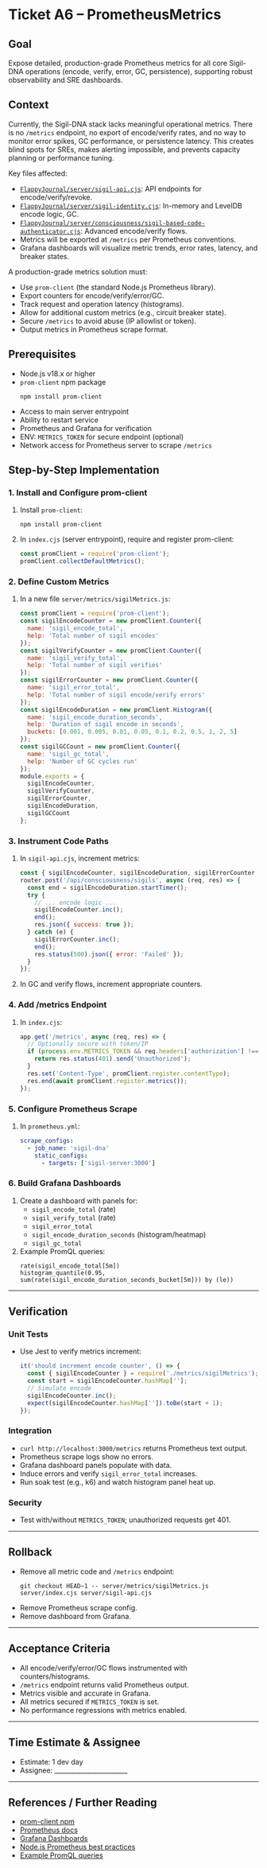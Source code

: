 # Ticket A6 – PrometheusMetrics

## Goal
Expose detailed, production-grade Prometheus metrics for all core Sigil-DNA operations (encode, verify, error, GC, persistence), supporting robust observability and SRE dashboards.

## Context

Currently, the Sigil-DNA stack lacks meaningful operational metrics. There is no `/metrics` endpoint, no export of encode/verify rates, and no way to monitor error spikes, GC performance, or persistence latency. This creates blind spots for SREs, makes alerting impossible, and prevents capacity planning or performance tuning.

Key files affected:
- [`FlappyJournal/server/sigil-api.cjs`](../../server/sigil-api.cjs): API endpoints for encode/verify/revoke.
- [`FlappyJournal/server/sigil-identity.cjs`](../../server/sigil-identity.cjs): In-memory and LevelDB encode logic, GC.
- [`FlappyJournal/server/consciousness/sigil-based-code-authenticator.cjs`](../../server/consciousness/sigil-based-code-authenticator.cjs): Advanced encode/verify flows.
- Metrics will be exported at `/metrics` per Prometheus conventions.
- Grafana dashboards will visualize metric trends, error rates, latency, and breaker states.

A production-grade metrics solution must:
- Use `prom-client` (the standard Node.js Prometheus library).
- Export counters for encode/verify/error/GC.
- Track request and operation latency (histograms).
- Allow for additional custom metrics (e.g., circuit breaker state).
- Secure `/metrics` to avoid abuse (IP allowlist or token).
- Output metrics in Prometheus scrape format.

## Prerequisites

- Node.js v18.x or higher
- `prom-client` npm package
  ```
  npm install prom-client
  ```
- Access to main server entrypoint
- Ability to restart service
- Prometheus and Grafana for verification
- ENV: `METRICS_TOKEN` for secure endpoint (optional)
- Network access for Prometheus server to scrape `/metrics`

## Step-by-Step Implementation

### 1. Install and Configure prom-client

1. Install `prom-client`:
   ```
   npm install prom-client
   ```
2. In `index.cjs` (server entrypoint), require and register prom-client:
   ```js
   const promClient = require('prom-client');
   promClient.collectDefaultMetrics();
   ```

### 2. Define Custom Metrics

1. In a new file `server/metrics/sigilMetrics.js`:
   ```js
   const promClient = require('prom-client');
   const sigilEncodeCounter = new promClient.Counter({
     name: 'sigil_encode_total',
     help: 'Total number of sigil encodes'
   });
   const sigilVerifyCounter = new promClient.Counter({
     name: 'sigil_verify_total',
     help: 'Total number of sigil verifies'
   });
   const sigilErrorCounter = new promClient.Counter({
     name: 'sigil_error_total',
     help: 'Total number of sigil encode/verify errors'
   });
   const sigilEncodeDuration = new promClient.Histogram({
     name: 'sigil_encode_duration_seconds',
     help: 'Duration of sigil encode in seconds',
     buckets: [0.001, 0.005, 0.01, 0.05, 0.1, 0.2, 0.5, 1, 2, 5]
   });
   const sigilGCCount = new promClient.Counter({
     name: 'sigil_gc_total',
     help: 'Number of GC cycles run'
   });
   module.exports = {
     sigilEncodeCounter,
     sigilVerifyCounter,
     sigilErrorCounter,
     sigilEncodeDuration,
     sigilGCCount
   };
   ```

### 3. Instrument Code Paths

1. In `sigil-api.cjs`, increment metrics:
   ```js
   const { sigilEncodeCounter, sigilEncodeDuration, sigilErrorCounter } = require('./metrics/sigilMetrics');
   router.post('/api/consciousness/sigils', async (req, res) => {
     const end = sigilEncodeDuration.startTimer();
     try {
       // ... encode logic ...
       sigilEncodeCounter.inc();
       end();
       res.json({ success: true });
     } catch (e) {
       sigilErrorCounter.inc();
       end();
       res.status(500).json({ error: 'Failed' });
     }
   });
   ```
2. In GC and verify flows, increment appropriate counters.

### 4. Add /metrics Endpoint

1. In `index.cjs`:
   ```js
   app.get('/metrics', async (req, res) => {
     // Optionally secure with token/IP
     if (process.env.METRICS_TOKEN && req.headers['authorization'] !== `Bearer ${process.env.METRICS_TOKEN}`) {
       return res.status(401).send('Unauthorized');
     }
     res.set('Content-Type', promClient.register.contentType);
     res.end(await promClient.register.metrics());
   });
   ```

### 5. Configure Prometheus Scrape

1. In `prometheus.yml`:
   ```yaml
   scrape_configs:
     - job_name: 'sigil-dna'
       static_configs:
         - targets: ['sigil-server:3000']
   ```

### 6. Build Grafana Dashboards

1. Create a dashboard with panels for:
   - `sigil_encode_total` (rate)
   - `sigil_verify_total` (rate)
   - `sigil_error_total`
   - `sigil_encode_duration_seconds` (histogram/heatmap)
   - `sigil_gc_total`
2. Example PromQL queries:
   ```
   rate(sigil_encode_total[5m])
   histogram_quantile(0.95, sum(rate(sigil_encode_duration_seconds_bucket[5m])) by (le))
   ```

---

## Verification

### Unit Tests

- Use Jest to verify metrics increment:
  ```js
  it('should increment encode counter', () => {
    const { sigilEncodeCounter } = require('./metrics/sigilMetrics');
    const start = sigilEncodeCounter.hashMap[''];
    // Simulate encode
    sigilEncodeCounter.inc();
    expect(sigilEncodeCounter.hashMap['']).toBe(start + 1);
  });
  ```

### Integration

- `curl http://localhost:3000/metrics` returns Prometheus text output.
- Prometheus scrape logs show no errors.
- Grafana dashboard panels populate with data.
- Induce errors and verify `sigil_error_total` increases.
- Run soak test (e.g., k6) and watch histogram panel heat up.

### Security

- Test with/without `METRICS_TOKEN`; unauthorized requests get 401.

---

## Rollback

- Remove all metric code and `/metrics` endpoint:
  ```
  git checkout HEAD~1 -- server/metrics/sigilMetrics.js server/index.cjs server/sigil-api.cjs
  ```
- Remove Prometheus scrape config.
- Remove dashboard from Grafana.

---

## Acceptance Criteria

- All encode/verify/error/GC flows instrumented with counters/histograms.
- `/metrics` endpoint returns valid Prometheus output.
- Metrics visible and accurate in Grafana.
- All metrics secured if `METRICS_TOKEN` is set.
- No performance regressions with metrics enabled.

---

## Time Estimate & Assignee

- Estimate: 1 dev day
- Assignee: _______________________

---

## References / Further Reading

- [prom-client npm](https://www.npmjs.com/package/prom-client)
- [Prometheus docs](https://prometheus.io/docs/introduction/overview/)
- [Grafana Dashboards](https://grafana.com/docs/grafana/latest/dashboards/)
- [Node.js Prometheus best practices](https://prometheus.io/docs/practices/instrumentation/)
- [Example PromQL queries](https://prometheus.io/docs/prometheus/latest/querying/examples/)